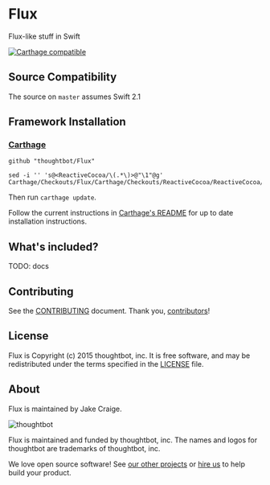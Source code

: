 # Flux

Flux-like stuff in Swift

[![Carthage compatible](https://img.shields.io/badge/Carthage-compatible-4BC51D.svg?style=flat)](https://github.com/Carthage/Carthage)

## Source Compatibility ##

The source on `master` assumes Swift 2.1

## Framework Installation ##

### [Carthage] ###

[Carthage]: https://github.com/Carthage/Carthage

```
github "thoughtbot/Flux"
```

```
sed -i '' 's@<ReactiveCocoa/\(.*\)>@"\1"@g' Carthage/Checkouts/Flux/Carthage/Checkouts/ReactiveCocoa/ReactiveCocoa/ReactiveCocoa.h
```

Then run `carthage update`.

Follow the current instructions in [Carthage's README][carthage-installation]
for up to date installation instructions.

[carthage-installation]: https://github.com/Carthage/Carthage#adding-frameworks-to-an-application

## What's included?

TODO: docs

## Contributing

See the [CONTRIBUTING] document.
Thank you, [contributors]!

  [CONTRIBUTING]: CONTRIBUTING.md
  [contributors]: https://github.com/thoughtbot/Flux/graphs/contributors

## License

Flux is Copyright (c) 2015 thoughtbot, inc.
It is free software, and may be redistributed
under the terms specified in the [LICENSE] file.

  [LICENSE]: /LICENSE

## About

Flux is maintained by Jake Craige.

![thoughtbot](https://thoughtbot.com/logo.png)

Flux is maintained and funded by thoughtbot, inc.
The names and logos for thoughtbot are trademarks of thoughtbot, inc.

We love open source software!
See [our other projects][community]
or [hire us][hire] to help build your product.

  [community]: https://thoughtbot.com/community?utm_source=github
  [hire]: https://thoughtbot.com/hire-us?utm_source=github
